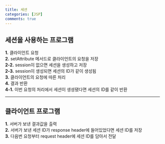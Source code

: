 ```yaml
---
title: 세션
categories: [JSP]
comments: true
---
```


<h2>세션을 사용하는 프로그램</h2>

**1.** 클라이언트 요청   
**2.** setAttribute 메서드로 클라이언트의 요청을 저장   
    **2-2.** session이 없으면 세션을 생성하고 저장   
    **2-3.** session이 생성되면 세션의 ID가 같이 생성됨   
**3.** 클라이언트의 요청에 따른 처리   
**4.** 결과 반환   
    **4-1.** 이번 요청의 처리에서 세션이 생셩됐다면 세션의 ID를 같이 반환   
***
<h2>클라이언트 프로그램</h2>   

**1.** 서버가 보낸 결과값을 출력   
**2.** 서버가 보낸 세션 ID가 response header에 들어있었다면 세션 ID를 저장   
**3.** 다음번 요청부터 request header에 세션 ID를 담아서 전달   
